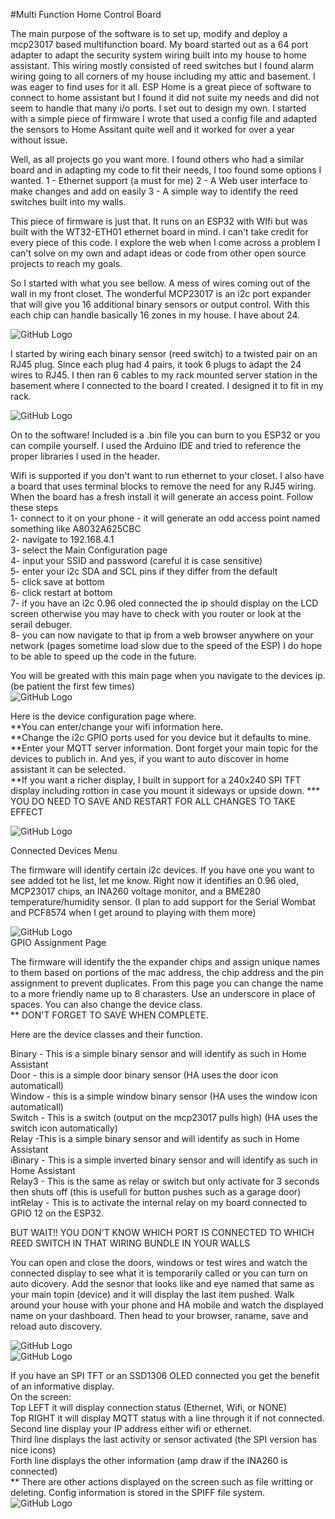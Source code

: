 #Multi Function Home Control Board

The main purpose of the software is to set up, modify and deploy a mcp23017 based multifunction board.  My board started out as a 64 port adapter to adapt the security system wiring built into my house to home assistant.  This wiring mostly consisted of reed switches but I found alarm wiring going to all corners of my house including my attic and basement.  I was eager to find uses for it all.  ESP Home is a great piece of software to connect to home assistant but I found it did not suite my needs and did not seem to handle that many i/o ports.  I set out to design my own.  I started with a simple piece of firmware I wrote that used a config file and adapted the sensors to Home Assitant quite well and it worked for over a year without issue. <br>

Well, as all projects go you want more.  I found others who had a similar board and in adapting my code to fit their needs, I too found some options I wanted.
1 - Ethernet support (a must for me) 
2 - A Web user interface to make changes and add on easily
3 - A simple way to identify the reed switches built into my walls.  

This piece of firmware is just that.  It runs on an ESP32 with WIfi but was built with the WT32-ETH01 ethernet board in mind.  I can't take credit for every piece of this code.  I explore the web when I come across a problem I can't solve on my own and adapt ideas or code from other open source projects to reach my goals.  

So I started with what you see bellow.  A mess of wires coming out of the wall in my front closet.  The wonderful MCP23017 is an i2c port expander that will give you 16 additional binary sensors or output control.  With this each chip can handle basically 16 zones in my house.  I have about 24.  <br>

![GitHub Logo](https://github.com/logichousepcb/Logix_Multifunction/blob/main/ADT_Mess.PNG)<br>

I started by wiring each binary sensor (reed switch) to a twisted pair on an RJ45 plug.  Since each plug had 4 pairs, it took 6 plugs to adapt the 24 wires to RJ45.  I then ran 6 cables to my rack mounted server station in the basement where I connected to the board I created.  I designed it to fit in my rack.
 
![GitHub Logo](https://github.com/logichousepcb/Logix_Multifunction/blob/main/LH2_0_Rack_Mount.PNG)<br>

On to the software!  Included is a .bin file you can burn to you ESP32 or you can compile yourself.  I used the Arduino IDE and tried to reference the proper libraries I used in the header.

Wifi is supported if you don't want to run ethernet to your closet.  I also have a board that uses terminal blocks to remove the need for any RJ45 wiring. When the board has a fresh install it will generate an access point.  Follow these steps <br>
1- connect to it on your phone - it will generate an odd access point named something like A8032A625CBC<br>
2- navigate to 192.168.4.1 <br>
3- select the Main Configuration page <br>
4- input your SSID and password (careful it is case sensitive) <br>
5- enter your i2c SDA and SCL pins if they differ from the default <br>
5- click save at bottom <br>
6- click restart at bottom <br>
7- if you have an i2c 0.96 oled connected the ip should display on the LCD screen otherwise you may have to check with you router or look at the serail debuger. <br>
8- you can now navigate to that ip from a web browser anywhere on your network (pages sometime load slow due to the speed of the ESP)  I do hope to be able to speed up the code in the future. <br>


You will be greated with this main page when you navigate to the devices ip.  (be patient the first few times) <br>
![GitHub Logo](https://github.com/logichousepcb/Logix_Multifunction/blob/main/mainpage.PNG)<br>


Here is the device configuration page where.  
**You can enter/change your wifi information here. <br>
**Change the i2c GPIO ports used for you device but it defaults to mine. <br>
**Enter your MQTT server information. Dont forget your main topic for the devices to publich in.  And yes, if you want to auto discover in home assistant it can be selected. <br>
**If you want a richer display, I built in support for a 240x240 SPI TFT display including rottion in case you mount it sideways or upside down.
*** YOU DO NEED TO SAVE AND RESTART FOR ALL CHANGES TO TAKE EFFECT

![GitHub Logo](https://github.com/logichousepcb/Logix_Multifunction/blob/main/configpage.PNG)<br>

Connected Devices Menu <br>

The firmware will identify certain i2c devices.  If you have one you want to see added tot he list, let me know.  Right now it identifies an 0.96 oled, MCP23017 chips, an INA260 voltage monitor, and a BME280 temperature/humidity sensor.  (I plan to add support for the Serial Wombat and PCF8574 when I get around to playing with them more)  

![GitHub Logo](https://github.com/logichousepcb/Logix_Multifunction/blob/main/Connected_Devices.PNG)<br>
GPIO Assignment Page<br>

The firmware will identify the the expander chips and assign unique names to them based on portions of the mac address, the chip address and the pin assignment to prevent duplicates.  From this page you can change the name to a more friendly name up to 8 charasters.  Use an underscore in place of spaces.  You can also change the device class.  <br>
** DON'T FORGET TO SAVE WHEN COMPLETE. <br>

Here are the device classes and their function. <br>

Binary - This is a simple binary sensor and will identify as such in Home Assistant <br>
Door - this is a simple door binary sensor (HA uses the door icon automaticall) <br>
Window - this is a simple window binary sensor (HA uses the window icon automaticall) <br>
Switch - This is a switch (output on the mcp23017 pulls high) (HA uses the switch icon automatically) <br>
Relay -This is a simple binary sensor and will identify as such in Home Assistant <br>
iBinary - This is a simple inverted binary sensor and will identify as such in Home Assistant <br> 
Relay3 - This is the same as relay or switch but only activate for 3 seconds then shuts off (this is usefull for button pushes such as a garage door) <br>
intRelay - This is to activate the internal relay on my board connected to GPIO 12 on the ESP32. <br>    

BUT WAIT!! YOU DON'T KNOW WHICH PORT IS CONNECTED TO WHICH REED SWITCH IN THAT WIRING BUNDLE IN YOUR WALLS <br>

You can open and close the doors, windows or test wires and watch the connected display to see what it is temporarily called or you can turn on auto dicovery.  Add the sesnor that looks like and eye named that same as your main topin (device) and it will display the last item pushed.  Walk around your house with your phone and HA mobile and watch the displayed name on your dashboard.  Then head to your browser, raname, save and reload auto discovery. <br>

![GitHub Logo](https://github.com/logichousepcb/Logix_Multifunction/blob/main/pinassigncompare.PNG)<br>
![GitHub Logo](https://github.com/logichousepcb/Logix_Multifunction/blob/main/pinassignpage.PNG)<br>

If you have an SPI TFT or an SSD1306 OLED connected you get the benefit of an informative display.  
On the screen: <br>
Top LEFT it will display connection status (Ethernet, Wifi, or NONE) <br> 
Top RIGHT it will display MQTT status with a line through it if not connected. <br>
Second line display your IP address either wifi or ethernet. <br>
Third line displays the last activity or sensor activated (the SPI version has nice icons) <br>
Forth line displays the other information (amp draw if the INA260 is connected) <br>
** There are other actions displayed on the screen such as file writting or deleting.  Config information is stored in the SPIFF file system. <br>
![GitHub Logo](https://github.com/logichousepcb/Logix_Multifunction/blob/main/TFTOLED.PNG)<br>
